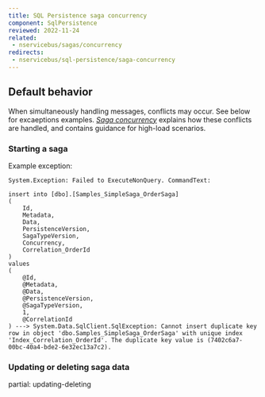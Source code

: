 ```yaml
---
title: SQL Persistence saga concurrency
component: SqlPersistence
reviewed: 2022-11-24
related:
 - nservicebus/sagas/concurrency
redirects:
 - nservicebus/sql-persistence/saga-concurrency
---
```


## Default behavior

When simultaneously handling messages, conflicts may occur. See below for excaeptions examples. _[Saga concurrency](/nservicebus/sagas/concurrency.md)_ explains how these conflicts are handled, and contains guidance for high-load scenarios.

### Starting a saga

Example exception:

```
System.Exception: Failed to ExecuteNonQuery. CommandText:

insert into [dbo].[Samples_SimpleSaga_OrderSaga]
(
    Id,
    Metadata,
    Data,
    PersistenceVersion,
    SagaTypeVersion,
    Concurrency,
    Correlation_OrderId
)
values
(
    @Id,
    @Metadata,
    @Data,
    @PersistenceVersion,
    @SagaTypeVersion,
    1,
    @CorrelationId
) ---> System.Data.SqlClient.SqlException: Cannot insert duplicate key row in object 'dbo.Samples_SimpleSaga_OrderSaga' with unique index 'Index_Correlation_OrderId'. The duplicate key value is (7402c6a7-00bc-40a4-bde2-6e32ec13a7c2).
```

### Updating or deleting saga data

partial: updating-deleting
